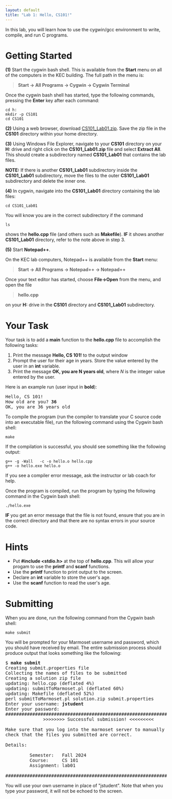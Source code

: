 ```yaml
---
layout: default
title: "Lab 1: Hello, CS101!"
---
```


In this lab, you will learn how to use the cygwin/gcc environment to write, compile, and run C programs.

Getting Started
===============

**(1)** Start the cygwin bash shell. This is available from the **Start** menu on all of the computers in the KEC building. The full path in the menu is:

> **Start &rarr; All Programs &rarr; Cygwin &rarr; Cygwin Terminal**

Once the cygwin bash shell has started, type the following commands, pressing the **Enter** key after each command:

    cd h:
    mkdir -p CS101
    cd CS101

**(2)** Using a web browser, download [CS101\_Lab01.zip](CS101_Lab01.zip). Save the zip file in the **CS101** directory within your home directory.

**(3)** Using Windows File Explorer, navigate to your **CS101** directory on your **H:** drive and right click on the **CS101\_Lab01.zip** file and select **Extract All**. This should create a subdirectory named **CS101\_Lab01** that contains the lab files. 

**NOTE:** If there is another **CS101\_Lab01** subdirectory inside the **CS101\_Lab01** subdirectory, move the files to the outer **CS101\_Lab01** subdirectory and delete the inner one.

**(4)** In cygwin, navigate into the **CS101\_Lab01** directory containing the lab files:

    cd CS101_Lab01
    
You will know you are in the correct subdirectory if the command

    ls
    
shows the **hello.cpp** file (and others such as **Makefile**). **IF** it shows another **CS101\_Lab01** directory, refer to the note above in step 3.

**(5)** Start **Notepad++**.

On the KEC lab computers, Notepad++ is available from the **Start** menu:

> **Start &rarr; All Programs &rarr; Notepad++ &rarr; Notepad++**

Once your text editor has started, choose **File&rarr;Open** from the menu, and open the file

> **hello.cpp**

on your **H:** drive in the **CS101** directory and **CS101\_Lab01** subdirectory.

Your Task
=========

Your task is to add a **main** function to the **hello.cpp** file to accomplish the following tasks:

1.  Print the message **Hello, CS 101!** to the output window
2.  Prompt the user for their age in years. Store the value entered by the user in an **int** variable.
3.  Print the message **OK, you are N years old**, where *N* is the integer value entered by the user.

Here is an example run (user input in **bold**):

<pre>
Hello, CS 101!
How old are you? <b>36</b>
OK, you are 36 years old
</pre>

To compile the program (run the compiler to translate your C source code into an executable file), run the following command using the Cygwin bash shell:

    make

If the compilation is successful, you should see something like the following output:

    g++ -g -Wall   -c -o hello.o hello.cpp
    g++ -o hello.exe hello.o

If you see a compiler error message, ask the instructor or lab coach for help.

Once the program is compiled, run the program by typing the following command in the Cygwin bash shell:

    ./hello.exe
    
**IF** you get an error message that the file is not found, ensure that you are in the correct directory and that there are no syntax errors in your source code.

Hints
=====

-   Put **#include &lt;stdio.h&gt;** at the top of **hello.cpp**. This will allow your progam to use the **printf** and **scanf** functions.
-   Use the **printf** function to print output to the screen.
-   Declare an **int** variable to store the user's age.
-   Use the **scanf** function to read the user's age.

Submitting
==========

When you are done, run the following command from the Cygwin bash shell:

    make submit

You will be prompted for your Marmoset username and password, which you should have received by email. The entire submission process should produce output that looks something like the following:

<pre>
$ <b>make submit</b>
Creating submit.properties file
Collecting the names of files to be submitted
Creating a solution zip file
updating: hello.cpp (deflated 4%)
updating: submitToMarmoset.pl (deflated 60%)
updating: Makefile (deflated 52%)
perl submitToMarmoset.pl solution.zip submit.properties
Enter your username: <b>jstudent</b>
Enter your password: 
######################################################################
              >>>>>>>> Successful submission! <<<<<<<<<

Make sure that you log into the marmoset server to manually
check that the files you submitted are correct.

Details:

         Semester:   Fall 2024
         Course:     CS 101
         Assignment: lab01

######################################################################
</pre>

You will use your own username in place of "jstudent". Note that when you type your password, it will not be echoed to the screen.
